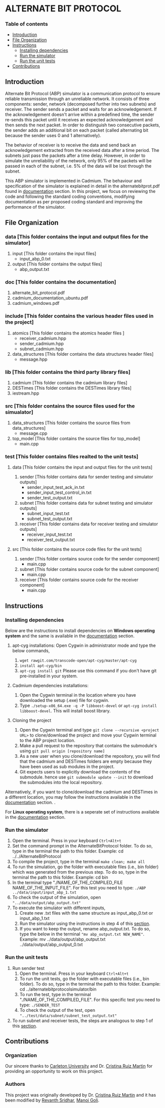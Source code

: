 # ALTERNATE BIT PROTOCOL

### Table of contents

- [Introduction](#Introduction)
- [File Organization](#File-Organization)
- [Instructions](#Instructions)
	- [Installing dependencies](#Installing-dependencies)
	- [Run the simulator](#Run-the-simulator)
	- [Run the unit tests](#Run-the-unit-tests)
- [Contributions](#Contributions)

## Introduction 

Alternate Bit Protocol (ABP) simulator is a communication protocol to ensure reliable transmission through an unreliable network. It consists of three components: sender, network (decomposed further into two subnets) and receiver. The sender sends a packet and waits for an acknowledgement. If the acknowledgement doesn't arrive within a predefined time, the sender re-sends this packet until it receives an expected acknowledgement and then sends the next packet. In order to distinguish two consecutive packets, the sender adds an additional bit on each packet (called alternating bit because the sender uses 0 and 1 alternatively). 

The behavior of receiver is to receive the data and send back an acknowledgement extracted from the received data after a time period. The subnets just pass the packets after a time delay. However, in order to simulate the unreliability of the network, only 95% of the packets will be passed in each of the subnet, i.e. 5% of the data will be lost through the subnet.

This ABP simulator is implemented in Cadmium. The behaviour and specification of the simulator is explained in detail in the alternatebitprot.pdf found in [documentation](https://github.com/Revanth91/AlternateBitProtocolSimulator/tree/master/doc) section. In this project, we focus on reviewing the code and following the standard coding conventions, modifying documentation as per proposed coding standard and improving the performance of the simulator.

## File Organization

### data [This folder contains the input and output files for the simulator]
1. input [This folder contains the input files]
	- input_abp_0.txt
2. output [This folder contains the output files]
	- abp_output.txt

### doc [This folder contains the documentation]
1. alternate_bit_protocol.pdf
2. cadmium_documentation_ubuntu.pdf
3. cadmium_windows.pdf

### include [This folder contains the various header files used in the project]
1. atomics [This folder contains the atomics header files ]
	- receiver_cadmium.hpp
	- sender_cadmium.hpp
	- subnet_cadmium.hpp
2. data_structures [This folder contains the data structures header files]
 	- message.hpp	

### lib [This folder contains the third party library files]
1. cadmium [This folder contains the cadmium library files]
2. DESTimes [This folder contains the DESTimes library files]
3. iestream.hpp
	
### src [This folder contains the source files used for the simualator] 
1. data_structures [This folder contains the source files from data_structures]
	- message.cpp
2. top_model [This folder contains the source files for top_model]
	- main.cpp

### test [This folder contains files realted to the unit tests]
1. data [This folder contains the input and output files for the unit tests]
	1. sender [This folder contains data for sender testing and simulator outputs]
		- sender_input_test_ack_in.txt
		- sender_input_test_control_in.txt
		- sender_test_output.txt
	2. subnet [This folder contains data for subnet testing and simulator outputs]
	    - subnet_input_test.txt
	    - subnet_test_output.txt
	3. receiver [This folder contains data for receiver testing and simulator outputs]
	    - receiver_input_test.txt
	    - receiver_test_output.txt


2. src [This folder contains the source code files for the unit tests]
	1. sender [This folder contains source code for the sender component]
		- main.cpp
	2. subnet [This folder contains source code for the subnet component]
		- main.cpp
	3. receiver [This folder contains source code for the receiver component]
		- main.cpp


## Instructions

### Installing dependencies

Below are the instructions to install dependencies on **Windows operating system** and the same is available in the [documentation](https://github.com/Revanth91/AlternateBitProtocolSimulator/tree/master/doc) section.

1. apt-cyg installations: Open Cygwin in administrator mode and type the below commands, 
	1. `wget rawgit.com/transcode-open/apt-cyg/master/apt-cyg`
	2. `install apt-cyg/bin`
	3. `apt-cyg install git` Please use this command if you don't have git pre-installed in your system.

2. Cadmium dependencies installations: 
	1. Open the Cygwin terminal in the location where you have downloaded the setup (.exe) file for cygwin. 
	2. Type `./setup-x86_64.exe -q -P libboost-devel` or `apt-cyg install libboost-devel`. This will install boost library.

3. Cloning the project
	1. Open the Cygwin terminal and type `git clone --recursive <project URL>` to clone/download the project and move your Cygwin terminal to the ABP project location. 
	2. Make a pull request to the repository that contains the submodule's using `git pull origin [repository name]`
	2. As a new user when you clone/download the repository, you will find that the cadmium and DESTimes folders are empty because they have been used as sub modules in the project.
	3.  Git expects users to explicitly download the contents of the submodule. hence use `git submodule update --init` to download the submodules into the local repository. 
 
Alternatively, if you want to clone/download the cadmium and DESTimes in a different location, you may follow the instructions available in the [documentation](https://github.com/Revanth91/AlternateBitProtocolSimulator/tree/master/doc) section. .

For **Linux operating system**, there is a seperate set of instructions available in the [documentation](https://github.com/Revanth91/AlternateBitProtocolSimulator/tree/master/doc) section.

### Run the simulator
1. Open the terminal. Press in your keyboard `Ctrl+Alt+t`
2. Set the command prompt in the AlternateBitProtocol folder. To do so, type in the terminal the path to this folder.
		 Example: cd ../../AlternateBitProtocol
3. To compile the project, type in the terminal
		 `make clean; make all`
4. To run the simulation, go the folder with executable files (i.e., bin folder) which was generated from the previous step. To do so, type in the terminal the path to this folder.
		 Example: cd bin
5. In the terminal type "./NAME_OF_THE_COMPILED_FILE NAME_OF_THE_INPUT_FILE". For this test you need to type:
		 `./ABP ../data/input/input_abp_1.txt`
6. To check the output of the simulation, open `"../data/output/abp_output.txt"`
7. To execute the simulator with different inputs,
	1. Create new .txt files with the same structure as input_abp_0.txt or input_abp_1.txt
	2. Run the simulator using the instructions in step 4 of this [section](#Run-the-simulator).
	3. If you want to keep the output, rename abp_output.txt. To do so, type the below in the terminal
	  `"mv abp_output.txt NEW_NAME"`.
		Example: mv ../data/output/abp_output.txt ../data/output/abp_output_0.txt

### Run the unit tests
1. Run sender test
	1. Open the terminal. Press in your keyboard `Ctrl+Alt+t`
	2. To run the unit tests, go the folder with executable files (i.e., bin folder). To do so, type in the 
	   terminal the path to this folder. 
	      Example: cd ../alternatebitprotocolsimulator/bin
	3. To run the test, type in the terminal "./NAME_OF_THE_COMPILED_FILE". For this specific test you need 
	   to type:
		  `./SENDER_TEST`
	4. To check the output of the test, open `"../test/data/subnet/subnet_test_output.txt"`
2. To run subnet and receiver tests, the steps are analogous to step 1 of this [section](#Run-the-unit-tests).

## Contributions 

### Organization 
Our sincere thanks to [Carleton University](https://carleton.ca/) and Dr. [Cristina Ruiz Martin](https://github.com/cruizm) for providing an opportunity to work on this project. 
### Authors
This project was originally developed by Dr. [Cristina Ruiz Martin](https://github.com/cruizm) and it has been modified by [Revanth Sridhar](https://github.com/Revanth91), [Manoj Goli](https://github.com/manoj-goli).